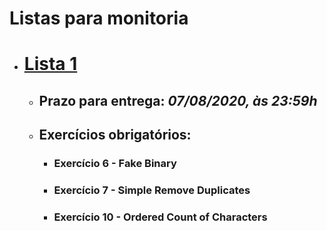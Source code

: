 # Listas para monitoria

- # [Lista 1](listas/lista-01.md)

  - ## Prazo para entrega: **_07/08/2020, às 23:59h_**
  - ## Exercícios obrigatórios:
    - ### **Exercício 6 - Fake Binary**
    - ### **Exercício 7 - Simple Remove Duplicates**
    - ### **Exercício 10 - Ordered Count of Characters**
